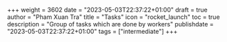 +++
weight = 3602
date = "2023-05-03T22:37:22+01:00"
draft = true
author = "Pham Xuan Tra"
title = "Tasks"
icon = "rocket_launch"
toc = true
description = "Group of tasks which are done by workers"
publishdate = "2023-05-03T22:37:22+01:00"
tags = ["intermediate"]
+++
